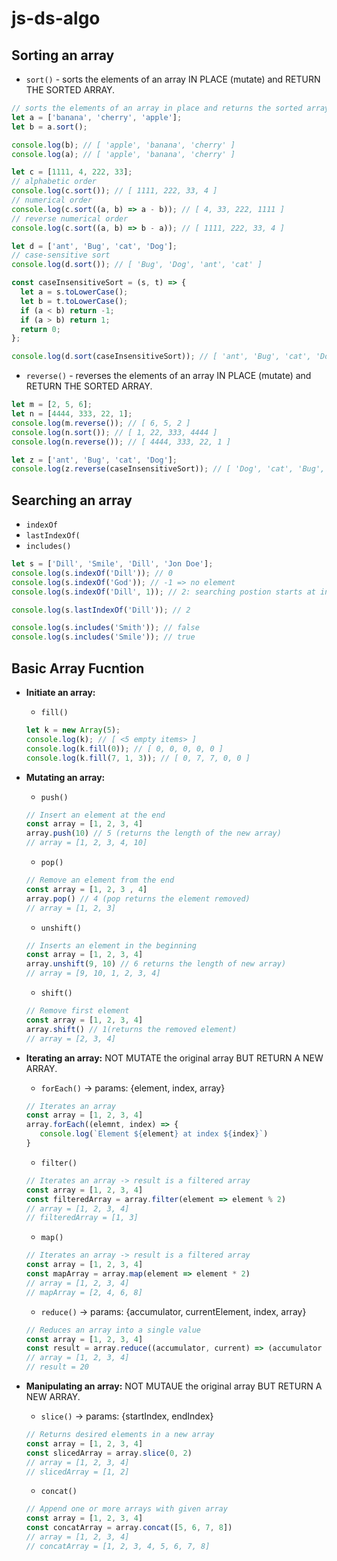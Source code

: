 # js-ds-algo

## Sorting an array
  - `sort()` - sorts the elements of an array IN PLACE (mutate) and RETURN THE SORTED ARRAY.
  ```javascript
  // sorts the elements of an array in place and returns the sorted array.
  let a = ['banana', 'cherry', 'apple'];
  let b = a.sort();

  console.log(b); // [ 'apple', 'banana', 'cherry' ]
  console.log(a); // [ 'apple', 'banana', 'cherry' ]
  ```

  ```javascript
  let c = [1111, 4, 222, 33];
  // alphabetic order
  console.log(c.sort()); // [ 1111, 222, 33, 4 ]
  // numerical order
  console.log(c.sort((a, b) => a - b)); // [ 4, 33, 222, 1111 ]
  // reverse numerical order
  console.log(c.sort((a, b) => b - a)); // [ 1111, 222, 33, 4 ]
  ```

  ```javascript
  let d = ['ant', 'Bug', 'cat', 'Dog'];
  // case-sensitive sort
  console.log(d.sort()); // [ 'Bug', 'Dog', 'ant', 'cat' ]

  const caseInsensitiveSort = (s, t) => {
    let a = s.toLowerCase();
    let b = t.toLowerCase();
    if (a < b) return -1;
    if (a > b) return 1;
    return 0;
  };

  console.log(d.sort(caseInsensitiveSort)); // [ 'ant', 'Bug', 'cat', 'Dog' ]
  ```
  
  - `reverse()` - reverses the elements of an array IN PLACE (mutate) and RETURN THE SORTED ARRAY.
  ```javascript
  let m = [2, 5, 6];
  let n = [4444, 333, 22, 1];
  console.log(m.reverse()); // [ 6, 5, 2 ]
  console.log(n.sort()); // [ 1, 22, 333, 4444 ]
  console.log(n.reverse()); // [ 4444, 333, 22, 1 ]

  let z = ['ant', 'Bug', 'cat', 'Dog'];
  console.log(z.reverse(caseInsensitiveSort)); // [ 'Dog', 'cat', 'Bug', 'ant' ]
  ```
 

## Searching an array
  - `indexOf`
  - `lastIndexOf(`
  - `includes()`
  ```javascript
  let s = ['Dill', 'Smile', 'Dill', 'Jon Doe'];
  console.log(s.indexOf('Dill')); // 0
  console.log(s.indexOf('God')); // -1 => no element
  console.log(s.indexOf('Dill', 1)); // 2: searching postion starts at index 1
  
  console.log(s.lastIndexOf('Dill')); // 2
  
  console.log(s.includes('Smith')); // false
  console.log(s.includes('Smile')); // true
  ```

## Basic Array Fucntion 
- **Initiate an array:**
  - `fill()`
  ```javascript
  let k = new Array(5);
  console.log(k); // [ <5 empty items> ]
  console.log(k.fill(0)); // [ 0, 0, 0, 0, 0 ]
  console.log(k.fill(7, 1, 3)); // [ 0, 7, 7, 0, 0 ]
  ```

- **Mutating an array:** 
  - `push()`
  ```javascript
  // Insert an element at the end
  const array = [1, 2, 3, 4]
  array.push(10) // 5 (returns the length of the new array)
  // array = [1, 2, 3, 4, 10]
  ```
  
  - `pop()`
  ```javascript
  // Remove an element from the end
  const array = [1, 2, 3 , 4]
  array.pop() // 4 (pop returns the element removed)
  // array = [1, 2, 3]
  ```
  
  - `unshift()`
  ```javascript
  // Inserts an element in the beginning
  const array = [1, 2, 3, 4]
  array.unshift(9, 10) // 6 returns the length of new array)
  // array = [9, 10, 1, 2, 3, 4] 
  ```
  
  - `shift()`
  ```javascript
  // Remove first element
  const array = [1, 2, 3, 4]
  array.shift() // 1(returns the removed element)
  // array = [2, 3, 4]
  ```

- **Iterating an array:**  NOT MUTATE the original array BUT RETURN A NEW ARRAY.
  - `forEach()` -> params: {element, index, array}
  ```javascript
  // Iterates an array
  const array = [1, 2, 3, 4]
  array.forEach((elemnt, index) => {
     console.log(`Element ${element} at index ${index}`)
  }
  ```
  
  - `filter()`
  ```javascript
  // Iterates an array -> result is a filtered array
  const array = [1, 2, 3, 4]
  const filteredArray = array.filter(element => element % 2)
  // array = [1, 2, 3, 4]
  // filteredArray = [1, 3]
  ```
  
  - `map()`
  ```javascript
  // Iterates an array -> result is a filtered array
  const array = [1, 2, 3, 4]
  const mapArray = array.map(element => element * 2)
  // array = [1, 2, 3, 4]
  // mapArray = [2, 4, 6, 8]
  ```
  
  - `reduce()` -> params: {accumulator, currentElement, index, array}
  ```javascript
  // Reduces an array into a single value 
  const array = [1, 2, 3, 4]
  const result = array.reduce((accumulator, current) => (accumulator + current), 10)
  // array = [1, 2, 3, 4]
  // result = 20
  ```
  
  
- **Manipulating an array:**  NOT MUTAUE the original array BUT RETURN A NEW ARRAY.
  - `slice()` -> params: {startIndex, endIndex}
  ```javascript
  // Returns desired elements in a new array
  const array = [1, 2, 3, 4]
  const slicedArray = array.slice(0, 2)
  // array = [1, 2, 3, 4]
  // slicedArray = [1, 2]
  ```
  
  - `concat()`
  ```javascript
  // Append one or more arrays with given array
  const array = [1, 2, 3, 4]
  const concatArray = array.concat([5, 6, 7, 8])
  // array = [1, 2, 3, 4]
  // concatArray = [1, 2, 3, 4, 5, 6, 7, 8]
  ```
